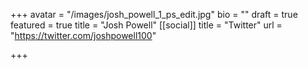 +++
avatar = "/images/josh_powell_1_ps_edit.jpg"
bio = ""
draft = true
featured = true
title = "Josh Powell"
[[social]]
title = "Twitter"
url = "https://twitter.com/joshpowell100"

+++
